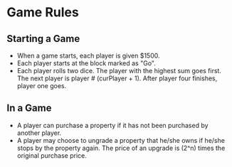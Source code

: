# Game Rules

## Starting a Game
* When a game starts, each player is given $1500.
* Each player starts at the block marked as "Go".
* Each player rolls two dice. The player with the highest sum goes first. The next player is player # (curPlayer + 1). After player four finishes, player one goes.

## In a Game
* A player can purchase a property if it has not been purchased by another player.
* A player may choose to ungrade a property that he/she owns if he/she stops by the property again. The price of an upgrade is (2^n) times the original purchase price.
 